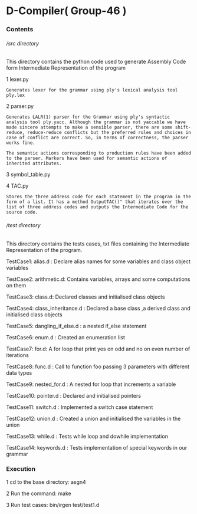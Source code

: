 # D-Compiler( Group-46 )

### Contents
###### /src directory 
This directory contains the python code used to generate Assembly Code form Intermediate Representation of the program

1 lexer.py
  
  	Generates lexer for the grammar using ply's lexical analysis tool ply.lex

2 parser.py

	Generates LALR(1) parser for the Grammar using ply's syntactic analysis tool ply.yacc. Although the grammar is not yaccable we have made sincere attempts to make a sensible parser, there are some shift-reduce, reduce-reduce conflicts but the preferred rules and choices in case of conflict are correct. So, in terms of correctness, the parser works fine. 

	The semantic actions corresponding to production rules have been added to the parser. Markers have been used for semantic actions of inherited attributes.

3 symbol_table.py
	

4 TAC.py
	
	Stores the three address code for each statement in the program in the form of a list. It has a method OutputTAC()" that iterates over the list of three address codes and outputs the Intermediate Code for the source code.

###### /test directory 
This directory contains the tests cases, txt files containing the Intermediate Representation of the program.

TestCase1: alias.d : Declare alias names for some variables and class object variables

TestCase2: arithmetic.d: Contains variables, arrays and some computations on them 

TestCase3: class.d: Declared classes and initialised class objects

TestCase4: class_inheritance.d : Declared a base class ,a derived class and initialised class objects

TestCase5: dangling_if_else.d : a nested if_else statement 

TestCase6: enum.d : Created an enumeration list

TestCase7: for.d: A for loop that print yes on odd and no on even number of iterations

TestCase8: func.d : Call to function foo passing 3 parameters with different data types

TestCase9: nested_for.d : A nested for loop that increments a variable

TestCase10: pointer.d : Declared and initialised pointers 

TestCase11: switch.d : Implemented a switch case statement

TestCase12: union.d : Created a union and initialised the variables in the union

TestCase13: while.d : Tests while loop and dowhile implementation

TestCase14: keywords.d : Tests implementation of special keywords in our grammar
### Execution

1 cd to the base directory: asgn4

2 Run the command: make

3 Run test cases: bin/irgen test/test1.d
